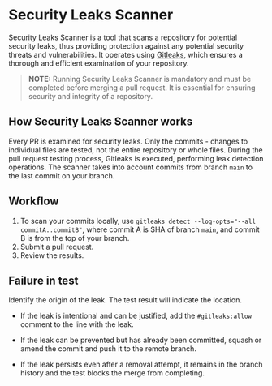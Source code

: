 # Security Leaks Scanner

Security Leaks Scanner is a tool that scans a repository for potential 
security leaks, thus providing protection against any potential security threats and vulnerabilities. It operates using [Gitleaks](https://github.com/zricethezav/gitleaks), which ensures a thorough and efficient 
examination of your repository. 

> **NOTE:** Running Security Leaks Scanner is mandatory and must be completed 
> before merging a pull request. It is essential for ensuring security 
> and integrity of a repository.

## How Security Leaks Scanner works

Every PR is examined for security leaks. Only the commits - changes to individual files are 
tested, not the entire repository or whole files. During the pull request testing process, 
Gitleaks is executed, performing leak detection operations. The scanner takes into account 
commits from branch `main` to the last commit on your branch.

## Workflow

1. To scan your commits locally, use `gitleaks detect --log-opts="--all commitA..commitB"`,  where commit A is SHA of branch `main`, and commit B is from the top of your branch.
2. Submit a pull request.
3. Review the results.

## Failure in test

Identify the origin of the leak. The test result will indicate the location. 

- If the leak is intentional and can be justified, add the `#gitleaks:allow` comment to the 
line with the leak.

- If the leak can be prevented but has already been committed, squash or amend the commit and push it to the remote branch.

- If the leak persists even after a removal attempt, it remains in the branch history and the 
test blocks the merge from completing.
